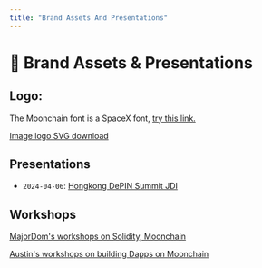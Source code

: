 ```yaml
---
title: "Brand Assets And Presentations"
---
```


# 🎁 Brand Assets & Presentations

## Logo: 
The Moonchain font is a SpaceX font, [try this link.](https://www.fontget.com/font/spacex/)

[Image logo SVG download](https://github.com/JDI-Group/Moonchain-Documentation/tree/main/static/Brand)

## Presentations


- `2024-04-06`: [Hongkong DePIN Summit JDI](https://www.youtube.com/live/WvlbL-OOtvY?si=5cpcKuOf6YETps0V&t=9107)


## Workshops

[MajorDom's workshops on Solidity, Moonchain](https://www.youtube.com/@MajorDom_DePIN)

[Austin's workshops on building Dapps on Moonchain](https://www.youtube.com/@thecryptogym/videos)
